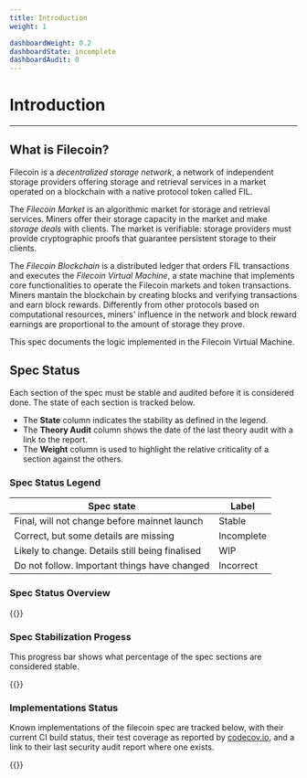 ```yaml
---
title: Introduction
weight: 1

dashboardWeight: 0.2
dashboardState: incomplete
dashboardAudit: 0
---
```


# Introduction
---

## What is Filecoin?

Filecoin is a *decentralized storage network*, a network of independent storage providers offering storage and retrieval services in a market operated on a blockchain with a native protocol token called FIL.

The *Filecoin Market* is an algorithmic market for storage and retrieval services.
Miners offer their storage capacity in the market and make *storage deals* with clients.
The market is verifiable: storage providers must provide cryptographic proofs that guarantee persistent storage to their clients.

The *Filecoin Blockchain* is a distributed ledger that orders FIL transactions and executes the *Filecoin Virtual Machine*, a state machine that implements core functionalities to operate the Filecoin markets and token transactions.
Miners mantain the blockchain by creating blocks and verifying transactions and earn block rewards.
Differently from other protocols based on computational resources, miners' influence in the network and block reward earnings are proportional to the amount of storage they prove.

This spec documents the logic implemented in the Filecoin Virtual Machine.

## Spec Status

Each section of the spec must be stable and audited before it is considered done. The state of each section is tracked below. 

- The **State** column indicates the stability as defined in the legend. 
- The **Theory Audit** column shows the date of the last theory audit with a link to the report.
- The **Weight** column is used to highlight the relative criticality of a section against the others.

### Spec Status Legend

<table class="Dashboard"">
  <thead>
    <tr>
      <th>Spec state</th>
      <th>Label</th>
    <tr>
  <thead>
  <tbody>
    <tr>
      <td>Final, will not change before mainnet launch</td>
      <td class="text-black bg-stable">Stable</td>
    </tr>
    <tr>
      <td>Correct, but some details are missing</td>
      <td class="text-black bg-incomplete">Incomplete</td>
    </tr>
    <tr>
      <td>Likely to change. Details still being finalised</td>
      <td class="text-black bg-wip">WIP</td>
    </tr>
    <tr>
      <td>Do not follow. Important things have changed</td>
      <td class="text-black bg-incorrect">Incorrect</td>
    </tr>
  </tbody>
</table>

### Spec Status Overview

{{<dashboard-spec>}}

### Spec Stabilization Progess

This progress bar shows what percentage of the spec sections are considered stable.

{{<dashboard-progress>}}


### Implementations Status

Known implementations of the filecoin spec are tracked below, with their current CI build status, their test coverage as reported by [codecov.io](https://codecov.io), and a link to their last security audit report where one exists.

{{<dashboard-impl>}}
